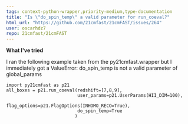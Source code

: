 ```yaml
---
tags: context-python-wrapper,priority-medium,type-documentation
title: "Is \"do_spin_temp\" a valid parameter for run_coeval?"
html_url: "https://github.com/21cmfast/21cmFAST/issues/264"
user: oscarhdz7
repo: 21cmfast/21cmFAST
---
```


<!-- Please provide responses to the following sections to the best of your ability. Feel free to remove sections that may not apply to your report, and add other sections that may apply. -->

**What I've tried**
<!-- Describe what you've tried, or what you may have expected to do what you wanted -->

I ran the following example taken from the py21cmfast.wrapper but I immediately got a 
ValueError: do_spin_temp is not a valid parameter of global_params
```
import py21cmfast as p21
all_boxes = p21.run_coeval(redshift=[7,8,9], 
                           user_params=p21.UserParams(HII_DIM=100),
                           flag_options=p21.FlagOptions(INHOMO_RECO=True),
                           do_spin_temp=True
                          )
```